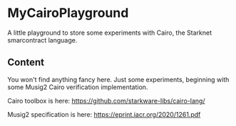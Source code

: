 # MyCairoPlayground
A little playground to store some experiments with Cairo, the Starknet smarcontract language.


## Content
You won't find anything fancy here. Just some experiments, beginning with some Musig2 Cairo verification implementation.

Cairo toolbox is here:
https://github.com/starkware-libs/cairo-lang/

Musig2 specification is here:
https://eprint.iacr.org/2020/1261.pdf 
